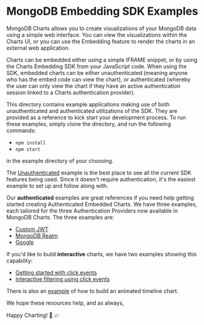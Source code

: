 # MongoDB Embedding SDK Examples

MongoDB Charts allows you to create visualizations of your MongoDB data using a simple web interface. You can view the visualizations within the Charts UI, or you can use the Embedding feature to render the charts in an external web application.

Charts can be embedded either using a simple IFRAME snippet, or by using the Charts Embedding SDK from your JavaScript code. When using the SDK, embedded charts can be either unauthenticated (meaning anyone who has the embed code can view the chart), or authenticated (whereby the user can only view the chart if they have an active authentication session linked to a Charts authentication provider).

This directory contains example applications making use of both unauthenticated and authenticated utilizations of the SDK. They are provided as a reference to kick start your development process. To run these examples, simply clone the directory, and run the following commands:

- `npm install`
- `npm start`

in the example directory of your choosing.

The [Unauthenticated](https://github.com/mongodb-js/charts-embed-sdk/blob/master/examples/unauthenticated) example is the best place to see all the current SDK features being used. Since it doesn't require authentication, it's the easiest example to set up and follow along with.

Our **authenticated** examples are great references if you need help getting started creating Authenticated Embedded Charts. We have three examples, each tailored for the three Authentication Providers now available in MongoDB Charts. The three examples are:

- [Custom JWT](https://github.com/mongodb-js/charts-embed-sdk/blob/master/examples/authenticated-custom-jwt)
- [MongoDB Realm](https://github.com/mongodb-js/charts-embed-sdk/blob/master/examples/authenticated-realm)
- [Google](https://github.com/mongodb-js/charts-embed-sdk/blob/master/examples/authenticated-google)

If you'd like to build **interactive** charts, we have two examples showing this capability:

- [Getting started with click events](https://github.com/mongodb-js/charts-embed-sdk/tree/master/examples/click-events-basic)
- [Interactive filtering using click events](https://github.com/mongodb-js/charts-embed-sdk/tree/master/examples/click-events-filtering)

There is also an [example](https://github.com/mongodb-js/charts-embed-sdk/tree/master/examples/timeline-charts-example) of how to build an animated timeline chart.

We hope these resources help, and as always,

Happy Charting! 🚀 📈
